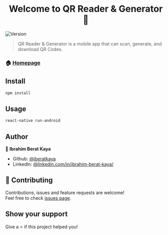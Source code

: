 <h1 align="center">Welcome to QR Reader & Generator 👋</h1>
<p>
  <img alt="Version" src="https://img.shields.io/badge/version-0.6.3-blue.svg?cacheSeconds=2592000" />
</p>

> QR Reader & Generator is a mobile app that can scan, generate, and download QR Codes.

### 🏠 [Homepage](https://play.google.com/store/apps/details?id=com.kaya.qr_reader_and_generator)

## Install

```sh
npm install
```

## Usage

```sh
react-native run-android
```

## Author

👤 **Ibrahim Berat Kaya**

* Github: [@iberatkaya](https://github.com/iberatkaya)
* LinkedIn: [@linkedin.com/in/ibrahim-berat-kaya/](https://linkedin.com/in/ibrahim-berat-kaya)

## 🤝 Contributing

Contributions, issues and feature requests are welcome!<br />Feel free to check [issues page](https://github.com/iberatkaya/QR-Reader-Generator/issues). 

## Show your support

Give a ⭐️ if this project helped you!
